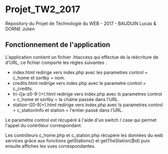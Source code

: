 # Projet_TW2_2017
Repository du Projet de Technologie du WEB - 2017 - BAUDUIN Lucas &amp; DORNE Julien

Fonctionnement de l'application
-------------------------------

L'application contient un fichier .htaccess qui effectue de la réécriture de d'URL, ce fichier comporte les règles suivantes :
- index.html redirige vers index.php avec les parametres control = c_home et sortby = nom.
- credits.html redirige vers index.php avec le parametre control = c_credits.
- tri-([a-z0-9\-]+).html redirige vers index.php avec ls parametres control = c_home et sortby = la chaîne passée dans l'URL.
- station-([0-9]+).html redirige vers index.php avec ls parametres control = c_stationInfo et station = l'entier passé dans l'URL.


Le paramètre control est récupéré à l'aide d'un switch / case qui permet l'appel du contrôleur correspondant.

Les contrôleurs c_home.php et c_station.php récupère les données du web services grâce aux fonctions getStations() et getTheStation($id) puis ensuite affiches les vues correspondantes.
